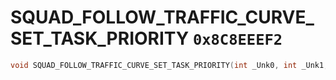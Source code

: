 # SQUAD_FOLLOW_TRAFFIC_CURVE_SET_TASK_PRIORITY `0x8C8EEEF2`

```cpp
void SQUAD_FOLLOW_TRAFFIC_CURVE_SET_TASK_PRIORITY(int _Unk0, int _Unk1, int _Unk2);
```